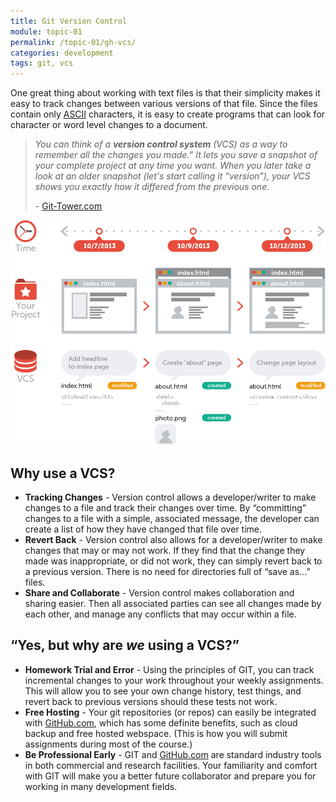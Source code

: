```yaml
---
title: Git Version Control
module: topic-01
permalink: /topic-01/gh-vcs/
categories: development
tags: git, vcs
---
```


<div class="divider-heading"></div>


One great thing about working with text files is that their simplicity makes it easy to track changes between various versions of that file. Since the files contain only <a href="http://www.asciitable.com" target="_blank">ASCII</a> characters, it is easy to create programs that can look for character or word level changes to a document.

<blockquote>
  <p><i>You can think of a <b>version control system</b> (VCS) as a way to remember all the changes you made.” It lets you save a snapshot of your complete project at any time you want. When you later take a look at an older snapshot (let's start calling it “version”), your VCS shows you exactly how it differed from the previous one.</i></p>
  <p>- <a href="https://www.git-tower.com/learn/git/ebook/en/command-line/basics/what-is-version-control#start" target="_blank">Git-Tower.com</a></p>
</blockquote>

<img src="../img/what-is-vcs.png" alt="database-like structure tracking changes to a file with date stamps" title="Version Control" />


<div class="divider-pg"></div>


## Why use a VCS?
- **Tracking Changes** - Version control allows a developer/writer to make changes to a file and track their changes over time. By “committing” changes to a file with a simple, associated message, the developer can create a list of how they have changed that file over time.
- **Revert Back** - Version control also allows for a developer/writer to make changes that may or may not work. If they find that the change they made was inappropriate, or did not work, they can simply revert back to a previous version. There is no need for directories full of “save as...” files.
- **Share and Collaborate** - Version control makes collaboration and sharing easier. Then all associated parties can see all changes made by each other, and manage any conflicts that may occur within a file.

<div class="divider-pg"></div>


## “Yes, but why are _we_ using a VCS?”
- **Homework Trial and Error** - Using the principles of GIT, you can track incremental changes to your work throughout your weekly assignments. This will allow you to see your own change history, test things, and revert back to previous versions should these tests not work.
- **Free Hosting** - Your git repositories (or repos) can easily be integrated with <a href="https://github.com/" target="_blank">GitHub.com</a>, which has some definite benefits, such as cloud backup and free hosted webspace. (This is how you will submit assignments during most of the course.)
- **Be Professional Early** - GIT and <a href="https://github.com/" target="_blank">GitHub.com</a> are standard industry tools in both commercial and research facilities. Your familiarity and comfort with GIT will make you a better future collaborator and prepare you for working in many development fields.
